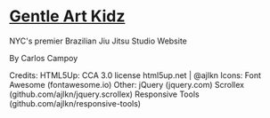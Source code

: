 # <a href="https://gentleartkidz.com">Gentle Art Kidz</a>
NYC's premier Brazilian Jiu Jitsu Studio Website

By Carlos Campoy

Credits:
	HTML5Up:
		CCA 3.0 license
		html5up.net | @ajlkn
	Icons:
		Font Awesome (fontawesome.io)
	Other:
		jQuery (jquery.com)
		Scrollex (github.com/ajlkn/jquery.scrollex)
		Responsive Tools (github.com/ajlkn/responsive-tools)
